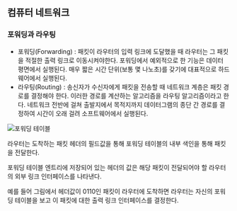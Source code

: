 ## 컴퓨터 네트워크 

### 포워딩과 라우팅

* 포워딩(Forwarding) : 패킷이 라우터의 입력 링크에 도달했을 때 라우터는 그 패킷을 적절한 출력 링크로 이동시켜야한다. 포워딩에서 예외적으로 한 기능은 데이터 평면에서 실행된다. 매우 짧은 시간 단위(보통 몇 나노초)를 갖기에 대표적으로 하드웨어에서 실행된다.
* 라우팅(Routing) : 송신자가 수신자에게 패킷을 전송할 때 네트워크 계층은 패킷 경로를 결정해야 한다. 이러한 경로를 계산하는 알고리즘을 라우팅 알고리즘이라고 한다. 네트워크 전반에 걸쳐 출발지에서 목적지까지 데이터그램의 종단 간 경로를 결정하여 시간이 오래 걸려 소프트웨어에서 실행된다.

![포워딩 테이블](https://github.com/boseungk/TIL/assets/95980754/ffcd2e26-a400-4bb9-a636-b18b0f291145)

라우터는 도착하는 패킷 헤더의 필드값을 통해 포워딩 테이블의 내부 색인을 통해 패킷을 전달한다.

포워딩 테이블 엔트리에 저장되어 있는 헤더의 값은 해당 패킷이 전달되어야 할 라우터의 외부 링크 인터페이스를 나타낸다.

예를 들어 그림에서 헤더값이 0110인 패킷이 라우터에 도착하면 라우터는 자신의 포워딩 테이블을 보고 이 패킷에 대한 출력 링크 인터페이스를 결정한다.

